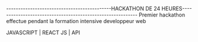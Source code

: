 --------------------------------------------HACKATHON DE 24 HEURES-----------------------------------------------------------
Premier hackathon effectue pendant la formation intensive developpeur web 


JAVASCRIPT | REACT JS | API 
